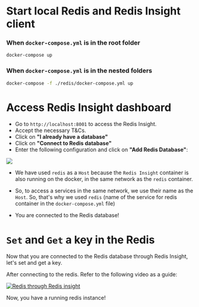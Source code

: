 # Start local Redis and Redis Insight client

### When `docker-compose.yml` is in the root folder

```bash
docker-compose up
```

### When `docker-compose.yml` is in the nested folders

```bash
docker-compose -f ./redis/docker-compose.yml up
```

# Access Redis Insight dashboard

- Go to `http://localhost:8001` to access the Redis Insight.
- Accept the necessary T&Cs.
- Click on **"I already have a database"**
- Click on **"Connect to Redis database"**
- Enter the following configuration and click on **"Add Redis Database"**:

<img src="https://wajeshubham-portfolio.s3.ap-south-1.amazonaws.com/redis-config.png"/>

- We have used `redis` as a `Host` because the `Redis Insight` container is also running on the docker, in the same network as the `redis` container.

- So, to access a services in the same network, we use their name as the `Host`. So, that's why we used `redis` (name of the service for redis container in the `docker-compose.yml` file)

- You are connected to the Redis database!

# `Set` and `Get` a key in the Redis

Now that you are connected to the Redis database through Redis Insight, let's set and get a key.

After connecting to the redis. Refer to the following video as a guide:

[![Redis through Redis insight](https://img.youtube.com/vi/Z4pAv2-NVSI/0.jpg)](https://www.youtube.com/watch?v=Z4pAv2-NVSI)

Now, you have a running redis instance!